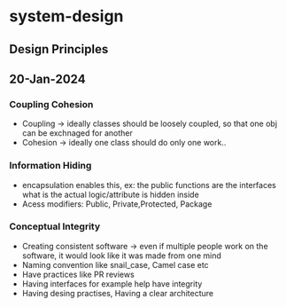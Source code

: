 # system-design

## Design Principles

## 20-Jan-2024
### Coupling Cohesion
* Coupling -> ideally classes should be loosely coupled, so that one obj can be exchnaged for another
* Cohesion -> ideally one class should do only one work..

 ### Information Hiding
 * encapsulation enables this, ex: the public functions are the interfaces what is the actual logic/attribute is hidden inside
 *  Acess modifiers: Public, Private,Protected, Package

 ### Conceptual Integrity
 * Creating consistent software -> even if multiple people work on the software, it would look like it was made from one mind
 * Naming convention like snail_case, Camel case etc
 * Have practices like PR reviews
 * Having interfaces for example help have integrity
 * Having desing practises, Having a clear architecture

